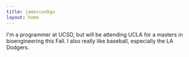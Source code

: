 ```yaml
---
title: jamescookgo
layout: home
---
```


I'm a programmer at UCSD, but will be attending UCLA for a masters in bioengineering this Fall.  I also really like baseball, especially the LA Dodgers.
